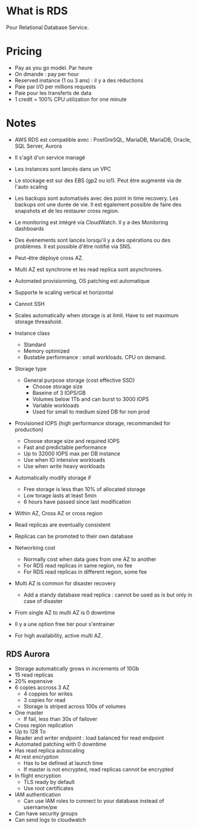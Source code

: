 # What is RDS

Pour Relational Database Service.

# Pricing
* Pay as you go model. Par heure
* On dmande : pay per hour
* Reserved instance (1 ou 3 ans) : il y a des réductions
* Paie par I/O per millions requests
* Paie pour les transferts de data
* 1 credit = 100% CPU utilization for one minute

# Notes
* AWS RDS est compatible avec : PostGreSQL, MariaDB, MariaDB, Oracle, SQL Server, Aurora
* Il s'agit d'un service managé
* Les instances sont lancés dans un VPC
* Le stockage est sur des EBS (gp2 ou io1). Peut être augmenté via de l'auto scaling
* Les backups sont automatisés avec des point in time recovery. Les backups ont une durée de vie. Il est également possible de faire des snapshots et de les restaurer cross region.
* Le monitoring est intégré via CloudWatch. Il y a des Monitoring dashboards
* Des événements sont lancés lorsqu'il y a des opérations ou des problèmes. Il est possible d'être notifié via SNS.
* Peut-être déployé cross AZ.
* Multi AZ est synchrone et les read replica sont asynchrones.
* Automated provisionning, OS patching est automatique
* Supporte le scaling vertical et horizontal
* Cannot SSH
* Scales automatically when storage is at limit. Have to set maximum storage threashold.
* Instance class
    * Standard
    * Memory optimized
    * Bustable performance : small workloads. CPU on demand.
* Storage type
    * General purpose storage (cost effective SSD)
        * Choose storage size
        * Baseine of 3 IOPS/GB
        * Volumes below 1Tb and can burst to 3000 IOPS
        * Variable workloads
        * Used for small to medium sized DB for non prod
* Provisioned IOPS (high performance storage, recommanded for production)
    * Choose storage size and required IOPS
    * Fast and predictable performance
    * Up to 32000 IOPS max per DB instance
    * Use when IO intensive workloads
    * Use when write heavy workloads



* Automatically modify storage if
    * Free storage is less than 10% of allocated storage
    * Low torage lasts at least 5min
    * 6 hours have passed since last modification
* Within AZ, Cross AZ or cross region
* Read replicas are eventually consistent
* Replicas can be promoted to their own database
* Networking cost
    * Normally cost when data goes from one AZ to another
    * For RDS read replicas in same region, no fee
    * For RDS read replicas in different region, some fee
* Multi AZ is common for disaster recovery
    * Add a standy database read replica : cannot be used as is but only in case of disaster
* From single AZ to multi AZ is 0 downtime
* Il y a une option free tier pour s'entrainer
* For high availability, active multi AZ.

## RDS Aurora
* Storage automatically grows in increments of 10Gb
* 15 read replicas
* 20% expensive
* 6 copies accross 3 AZ
    * 4 coppies for writes
    * 3 copies for read
    * Storage is striped across 100s of volumes
* One master
    * If fail, less than 30s of failover
* Cross region replication
* Up to 128 To
* Reader and writer endpoint : load balanced for read endpoint
* Automated patching with 0 downtime
* Has read replica autoscaling
* At rest encryption
    * Has to be defined at launch time
    * If master is not encrypted, read replicas cannot be encrypted
* In flight encryption
    * TLS ready by default
    * Use root certificates
* IAM authentication
    * Can use IAM roles to connect to your database instead of username/pw
* Can have security groups
* Can send logs to cloudwatch
